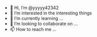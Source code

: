 - 👋 Hi, I’m @yyyyy42342
- 👀 I’m interested in the interesting things
- 🌱 I’m currently learning ...
- 💞️ I’m looking to collaborate on ...
- 📫 How to reach me ...

<!---
yyyyy42342/yyyyy42342 is a ✨ special ✨ repository because its `README.md` (this file) appears on your GitHub profile.
You can click the Preview link to take a look at your changes.
--->
